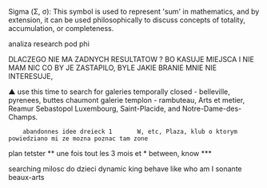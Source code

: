 Sigma (Σ, σ): This symbol is used to represent 'sum' in mathematics, and by extension, it can be used philosophically to discuss concepts of totality, accumulation, or completeness.




analiza research pod phi

DLACZEGO NIE MA ZADNYCH RESULTATOW ? 
    BO KASUJE MIEJSCA I NIE MAM NIC CO BY JE ZASTAPILO, 
    BYLE JAKIE BRANIE MNIE NIE INTERESUJE, 
    
▲ 
    use this time to search for galeries
        temporally closed - belleville, pyrenees, buttes chaumont
        galerie templon - rambuteau, Arts et metier, Reamur Sebastopol
        Luxembourg, Saint-Placide, and Notre-Dame-des-Champs.

        abandonnes idee dreieck 1       W, etc, Plaza, klub o ktorym powiedziano mi ze mozna poznac tam zone  
        

plan 
tetster ** une fois tout les 3 mois et * between, know *** 


searching 
    milosc do dzieci
    dynamic king behave like
    who am I 
        sonante
        beaux-arts

